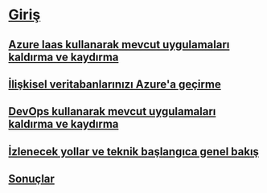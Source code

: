 # [Giriş](index.md)
## [Azure Iaas kullanarak mevcut uygulamaları kaldırma ve kaydırma](lift-and-shift-existing-apps-azure-iaas.md)
## [İlişkisel veritabanlarınızı Azure'a geçirme](migrate-your-relational-databases-to-azure.md)
## [DevOps kullanarak mevcut uygulamaları kaldırma ve kaydırma](lift-and-shift-existing-apps-devops/)
## [İzlenecek yollar ve teknik başlangıca genel bakış](walkthroughs-technical-get-started-overview.md)
## [Sonuçlar](conclusions.md)

